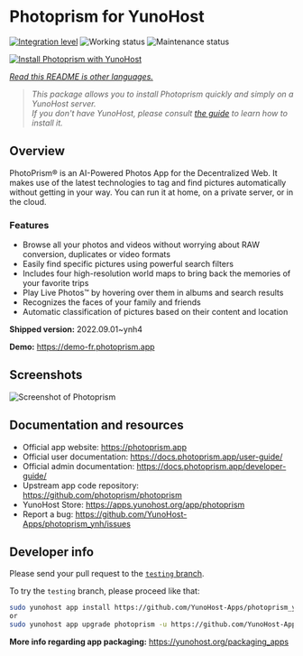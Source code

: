 <!--
N.B.: This README was automatically generated by <https://github.com/YunoHost/apps/tree/master/tools/readme_generator>
It shall NOT be edited by hand.
-->

# Photoprism for YunoHost

[![Integration level](https://dash.yunohost.org/integration/photoprism.svg)](https://dash.yunohost.org/appci/app/photoprism) ![Working status](https://ci-apps.yunohost.org/ci/badges/photoprism.status.svg) ![Maintenance status](https://ci-apps.yunohost.org/ci/badges/photoprism.maintain.svg)

[![Install Photoprism with YunoHost](https://install-app.yunohost.org/install-with-yunohost.svg)](https://install-app.yunohost.org/?app=photoprism)

*[Read this README is other languages.](./ALL_README.md)*

> *This package allows you to install Photoprism quickly and simply on a YunoHost server.*  
> *If you don't have YunoHost, please consult [the guide](https://yunohost.org/install) to learn how to install it.*

## Overview

PhotoPrism® is an AI-Powered Photos App for the Decentralized Web. It makes use of the latest technologies to tag and find pictures automatically without getting in your way. You can run it at home, on a private server, or in the cloud.

### Features

- Browse all your photos and videos without worrying about RAW conversion, duplicates or video formats
- Easily find specific pictures using powerful search filters
- Includes four high-resolution world maps to bring back the memories of your favorite trips
- Play Live Photos™ by hovering over them in albums and search results
- Recognizes the faces of your family and friends
- Automatic classification of pictures based on their content and location


**Shipped version:** 2022.09.01~ynh4

**Demo:** <https://demo-fr.photoprism.app>

## Screenshots

![Screenshot of Photoprism](./doc/screenshots/photoprism.jpg)

## Documentation and resources

- Official app website: <https://photoprism.app>
- Official user documentation: <https://docs.photoprism.app/user-guide/>
- Official admin documentation: <https://docs.photoprism.app/developer-guide/>
- Upstream app code repository: <https://github.com/photoprism/photoprism>
- YunoHost Store: <https://apps.yunohost.org/app/photoprism>
- Report a bug: <https://github.com/YunoHost-Apps/photoprism_ynh/issues>

## Developer info

Please send your pull request to the [`testing` branch](https://github.com/YunoHost-Apps/photoprism_ynh/tree/testing).

To try the `testing` branch, please proceed like that:

```bash
sudo yunohost app install https://github.com/YunoHost-Apps/photoprism_ynh/tree/testing --debug
or
sudo yunohost app upgrade photoprism -u https://github.com/YunoHost-Apps/photoprism_ynh/tree/testing --debug
```

**More info regarding app packaging:** <https://yunohost.org/packaging_apps>
